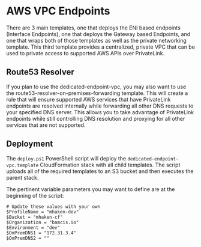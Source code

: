 # AWS VPC Endpoints
There are 3 main templates, one that deploys the ENI based endpoints (Interface Endpoints), one that deploys the Gateway based Endpoints, and one that wraps both of those templates as well as the private networking template. This third template provides a centralized, private VPC that can be used to private access to supported AWS APIs over PrivateLink. 

## Route53 Resolver

If you plan to use the dedicated-endpoint-vpc, you may also want to use the route53-resolver-on-premises-forwarding template. This will create a rule that will ensure supported AWS services that have PrivateLink endpoints are resolved internally while forwarding all other DNS requests to your specified DNS server. This allows you to take advantage of PrivateLink endpoints while still controlling DNS resolution and proxying for all other services that are not supported.

## Deployment
The `deploy.ps1` PowerShell script will deploy the `dedicated-endpoint-vpc.template` CloudFormation stack with all child templates. The script uploads all of the required templates to an S3 bucket and then executes the parent stack. 

The pertinent variable parameters you may want to define are at the beginning of the script:

    # Update these values with your own
    $ProfileName = "mhaken-dev"
    $Bucket = "mhaken-cf"
    $Organization = "bamcis.io"
    $Environment = "dev"
    $OnPremDNS1 = "172.31.3.4"
    $OnPremDNS2 = ""
